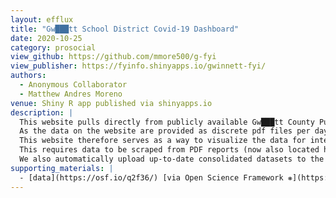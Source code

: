 ```yaml
---
layout: efflux
title: "Gw███tt School District Covid-19 Dashboard"
date: 2020-10-25
category: prosocial
view_github: https://github.com/mmore500/g-fyi
view_publisher: https://fyinfo.shinyapps.io/gwinnett-fyi/
authors:
  - Anonymous Collaborator
  - Matthew Andres Moreno
venue: Shiny R app published via shinyapps.io
description: |
  This website pulls directly from publicly available Gw███tt County Public Schools (GCPS) data.
  As the data on the website are provided as discrete pdf files per day, it can be difficult to see patterns.
  This website therefore serves as a way to visualize the data for interested stakeholders.
  This requires data to be scraped from PDF reports (now also located here) put together by the Gw███tt School District, packaged with a shiny web app, and deployed to https://shinyapps.io.
  We also automatically upload up-to-date consolidated datasets to the project's Open Science Framework page.
supporting_materials: |
  - [data](https://osf.io/q2f36/) [via Open Science Framework ❋](https://osf.io)
---
```

